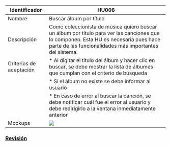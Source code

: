 | Identificador           | HU006                   | 
|-------------------------|------------------------------| 
| Nombre                  | Buscar álbum por título | 
| Descripción             | Como coleccionista de música quiero buscar un álbum por título para ver las canciones que lo componen. Esta HU es necesaria pues hace parte de las funcionalidades más importantes del sistema. | 
| Criterios de aceptación | * Al digitar el título del álbum y hacer clic en buscar, se debe mostrar la lista de álbumes que cumplan con el criterio de búsqueda |
| | * Si el álbum no existe se debe informar al usuario |
| | * En caso de error al buscar la canción, se debe notificar cuál fue el error al usuario y debe redirigirlo a la ventana inmediatamente anterior |
| Mockups                 | ![](https://github.com/MISW-4101-Practicas/TutorialCanciones/wiki/mockups/buscar_album_titulo.png)                 | 

### [Revisión](https://github.com/MISW-4101-Practicas/TutorialCanciones/wiki/f03#revisi%C3%B3n)
